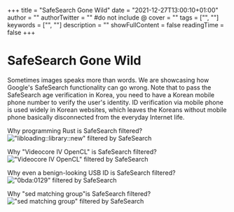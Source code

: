 +++
title = "SafeSearch Gone Wild"
date = "2021-12-27T13:00:10+01:00"
author = ""
authorTwitter = "" #do not include @
cover = ""
tags = ["", ""]
keywords = ["", ""]
description = ""
showFullContent = false
readingTime = false
+++

# SafeSearch Gone Wild

Sometimes images speaks more than words.
We are showcasing how Google's SafeSearch functionality can go wrong.
Note that to pass the SafeSearch age verification in Korea, you need to have a Korean mobile phone number to verify the user's identity.
ID verification via mobile phone is used widely in Korean websites, which leaves the Koreans without mobile phone basically disconnected from the everyday Internet life.

Why programming Rust is SafeSearch filtered?
!["libloading::library::new" filtered by SafeSearch](../images/libloading_rust.png)

Why "Videocore IV OpenCL" is SafeSearch filtered?
!["Videocore IV OpenCL" filtered by SafeSearch](../images/videocore_opencl.png)

Why even a benign-looking USB ID is SafeSearch filtered?
!["0bda:0129" filtered by SafeSearch](../images/realtek_usbid.png)

Why "sed matching group"is SafeSearch filtered?
!["sed matching group" filtered by SafeSearch](../images/sed.png)
